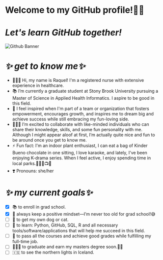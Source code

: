 # **Welcome to my GitHub profile!👋🏼**
# _Let's learn GitHub together!_
![Github Banner](https://github.com/user-attachments/assets/07e28a39-9fec-4089-91b9-e18ae0085808)
# _**✨ get to know me✨**_
- 👩🏻‍⚕️ Hi, my name is Raquel! I'm a registered nurse with extensive experience in healthcare.
- 📚 I’m currently a graduate student at Stony Brook University pursuing a Master of Science in Applied Health Informatics. I aspire to be good in this field.
- 🎯 I feel inspired when I'm part of a team or organization that fosters empowerment, encourages growth, and inspires me to dream big and achieve success while still embracing my fun-loving side.
- 👩🏻‍💻 I’m excited to collaborate with like-minded individuals who can share their knowledge, skills, and some fun personality with me. Although I might appear aloof at first, I’m actually quite nice and fun to be around once you get to know me.
- ⚡️ Fun fact: I'm an indoor plant enthusiast, I can eat a bag of Kinder Bueno chocolate in one sitting, I love karaoke, and lately, I've been enjoying K-drama series. When I feel active, I enjoy spending time in local parks.🌿🍫🎤📺🌳
- ❣️ Pronouns: she/her



# _**✨ my current goals✨**_
- [x] 📚 to enroll in grad school.
- [x] 🤍 always keep a positive mindset—I’m never too old for grad school!😅
- [ ] 💭 to get my own dog or cat.
- [ ] 📌 to learn: Python, GitHub, SQL, R and all necessary tools/software/applications that will help me succeed in this field.
- [ ] 🎯 to pass all the courses and achieve good grades while fulfilling my full-time job.
- [ ] 👩🏻‍🎓 to graduate and earn my masters degree soon.🙏🏼
- [ ] 🇮🇸 to see the northern lights in Iceland.

<!---
raqssoriano/raqssoriano is a ✨ special ✨ repository because its `README.md` (this file) appears on your GitHub profile.
You can click the Preview link to take a look at your changes.
--->
